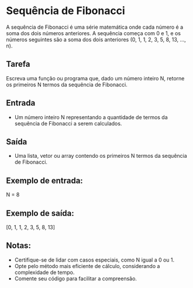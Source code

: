 # Sequência de Fibonacci

A sequência de Fibonacci é uma série matemática onde cada número é a soma dos dois números anteriores.
A sequência começa com 0 e 1, e os números seguintes são a soma dos dois anteriores (0, 1, 1, 2, 3, 5, 8, 13, ..., n).

## Tarefa

Escreva uma função ou programa que, dado um número inteiro N, retorne os primeiros N termos da sequência de Fibonacci.

## Entrada

- Um número inteiro N representando a quantidade de termos da sequência de Fibonacci a serem calculados.

## Saída

- Uma lista, vetor ou array contendo os primeiros N termos da sequência de Fibonacci.

## Exemplo de entrada:

N = 8

## Exemplo de saída:

[0, 1, 1, 2, 3, 5, 8, 13]

## Notas:

- Certifique-se de lidar com casos especiais, como N igual a 0 ou 1.
- Opte pelo método mais eficiente de cálculo, considerando a complexidade de tempo.
- Comente seu código para facilitar a compreensão.
